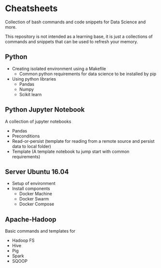 # Cheatsheets
Collection of bash commands and code snippets for Data Science and more.

This repository is not intended as a learning base, it is just a collections of commands and snippets that can be used to refresh your memory.

## Python

* Creating isolated environment using a Makefile
  * Common python requirements for data science to be installed by pip
* Using python libraries
  * Pandas 
  * Numpy
  * Scikit learn 

## Python Jupyter Notebook

A collection of jupyter notebooks
* Pandas
* Preconditions
* Read-or-persist (template for reading from a remote source and persist data to local folder)
* Template (A template notebook tu jump start with common requirements)

## Server Ubuntu 16.04

* Setup of environment
* Install components
  * Docker Machine
  * Docker Swarm
  * Docker Compose

## Apache-Hadoop

Basic commands and templates for
* Hadoop FS
* Hive
* Pig
* Spark
* SQOOP

